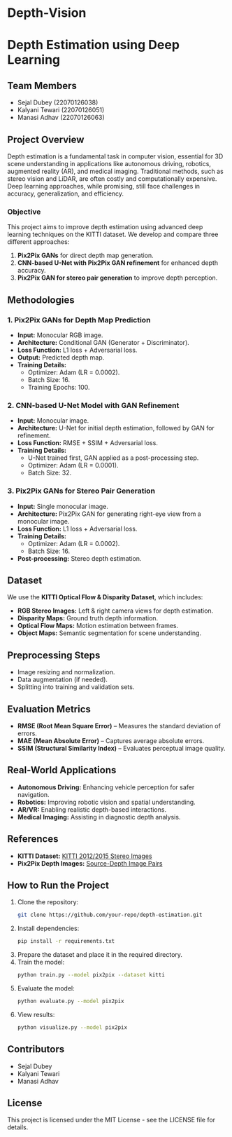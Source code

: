 # Depth-Vision

# Depth Estimation using Deep Learning

## Team Members
- Sejal Dubey (22070126038)
- Kalyani Tewari (22070126051)
- Manasi Adhav (22070126063)

## Project Overview
Depth estimation is a fundamental task in computer vision, essential for 3D scene understanding in applications like autonomous driving, robotics, augmented reality (AR), and medical imaging. Traditional methods, such as stereo vision and LiDAR, are often costly and computationally expensive. Deep learning approaches, while promising, still face challenges in accuracy, generalization, and efficiency.

### Objective
This project aims to improve depth estimation using advanced deep learning techniques on the KITTI dataset. We develop and compare three different approaches:
1. **Pix2Pix GANs** for direct depth map generation.
2. **CNN-based U-Net with Pix2Pix GAN refinement** for enhanced depth accuracy.
3. **Pix2Pix GAN for stereo pair generation** to improve depth perception.

## Methodologies
### 1. Pix2Pix GANs for Depth Map Prediction
- **Input:** Monocular RGB image.
- **Architecture:** Conditional GAN (Generator + Discriminator).
- **Loss Function:** L1 loss + Adversarial loss.
- **Output:** Predicted depth map.
- **Training Details:**
  - Optimizer: Adam (LR = 0.0002).
  - Batch Size: 16.
  - Training Epochs: 100.

### 2. CNN-based U-Net Model with GAN Refinement
- **Input:** Monocular image.
- **Architecture:** U-Net for initial depth estimation, followed by GAN for refinement.
- **Loss Function:** RMSE + SSIM + Adversarial loss.
- **Training Details:**
  - U-Net trained first, GAN applied as a post-processing step.
  - Optimizer: Adam (LR = 0.0001).
  - Batch Size: 32.

### 3. Pix2Pix GANs for Stereo Pair Generation
- **Input:** Single monocular image.
- **Architecture:** Pix2Pix GAN for generating right-eye view from a monocular image.
- **Loss Function:** L1 loss + Adversarial loss.
- **Training Details:**
  - Optimizer: Adam (LR = 0.0002).
  - Batch Size: 16.
- **Post-processing:** Stereo depth estimation.

## Dataset
We use the **KITTI Optical Flow & Disparity Dataset**, which includes:
- **RGB Stereo Images:** Left & right camera views for depth estimation.
- **Disparity Maps:** Ground truth depth information.
- **Optical Flow Maps:** Motion estimation between frames.
- **Object Maps:** Semantic segmentation for scene understanding.

## Preprocessing Steps
- Image resizing and normalization.
- Data augmentation (if needed).
- Splitting into training and validation sets.

## Evaluation Metrics
- **RMSE (Root Mean Square Error)** – Measures the standard deviation of errors.
- **MAE (Mean Absolute Error)** – Captures average absolute errors.
- **SSIM (Structural Similarity Index)** – Evaluates perceptual image quality.

## Real-World Applications
- **Autonomous Driving:** Enhancing vehicle perception for safer navigation.
- **Robotics:** Improving robotic vision and spatial understanding.
- **AR/VR:** Enabling realistic depth-based interactions.
- **Medical Imaging:** Assisting in diagnostic depth analysis.

## References
- **KITTI Dataset:** [KITTI 2012/2015 Stereo Images](https://www.kaggle.com/datasets/klemenko/kitti-dataset)
- **Pix2Pix Depth Images:** [Source-Depth Image Pairs](https://www.kaggle.com/datasets/greg115/pix2pix-depth)

## How to Run the Project
1. Clone the repository:
   ```bash
   git clone https://github.com/your-repo/depth-estimation.git
   ```
2. Install dependencies:
   ```bash
   pip install -r requirements.txt
   ```
3. Prepare the dataset and place it in the required directory.
4. Train the model:
   ```bash
   python train.py --model pix2pix --dataset kitti
   ```
5. Evaluate the model:
   ```bash
   python evaluate.py --model pix2pix
   ```
6. View results:
   ```bash
   python visualize.py --model pix2pix
   ```

## Contributors
- Sejal Dubey
- Kalyani Tewari
- Manasi Adhav

## License
This project is licensed under the MIT License - see the LICENSE file for details.

